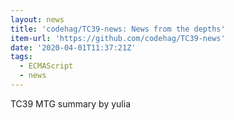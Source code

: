 ```yaml
---
layout: news
title: 'codehag/TC39-news: News from the depths'
item-url: 'https://github.com/codehag/TC39-news'
date: '2020-04-01T11:37:21Z'
tags:
  - ECMAScript
  - news
---
```

TC39 MTG summary by yulia
